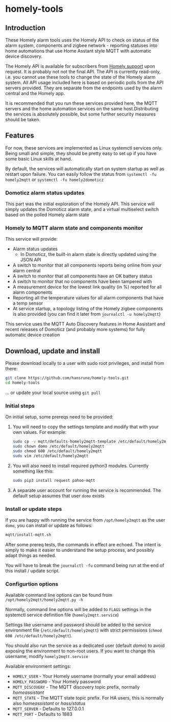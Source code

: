 # homely-tools

## Introduction

These Homely alarm tools uses the Homely API to check on status of the alarm system, components and zigbee network - reporting statuses into home automations that use Home Asstant style MQTT with automatic device discovery.

The Homely API is available for subscribers from [Homely support](mailto:kundeservice@homely.no) upon request. It is probably not not the final API. The API is currently read-only, i.e. you cannot use these tools to change the state of the Homely alarm system. All API usage included here is based on periodic polls from the API servers provided. They are separate from the endpoints used by the alarm central and the Homely app.

It is recommended that you run these services provided here, the MQTT servers and the home automation services on the same host.Distributing the services is absolutely possible, but some further security measures should be taken.

## Features

For now, these services are implemented as Linux systemctl services only. Being small and simple, they should be pretty easy to set up if you have some basic Linux skills at hand. 

By default, the services will automatically start on system startup as well as restart upon failure. You can easily follow the status from `systemctl -fu homely2mqtt` or `systemctl -fu homely2domoticz`

### Domoticz alarm status updates

This part was the initial exploration of the Homely API. This service will simply updates the Domoticz alarm state, and a virtual multiselect switch based on the polled Homely alarm state

### Homely to MQTT alarm state and components monitor

This service will provide:

- Alarm status updates
    - In Domoticz, the built-in alarm state is directly updated using the JSON API 
- A switch to monitor that all components reports being online from your alarm central
- A switch to monitor that all components have an OK battery status
- A switch to monitor that no components have been tampered with
- A measurement device for the lowest link quality (in %) reported for all alarm components
- Reporting all the temperature values for all alarm components that have a temp sensor 
- At service startup, a topology listing of the Homely zigbee components is also provided (you can find it later from `journalctl -u homely2mqtt`)

This service uses the MQTT Auto Discovery features in Home Assistant and recent releases of Domoticz (and probably more systems) for fully automatic device creation

## Download, update and install 

Please download locally to a user with sudo root privileges, and install from there:

```bash
git clone https://github.com/hansrune/homely-tools.git
cd homely-tools
```

... or update your local source using `git pull`


### Initial steps

On initial setup, some prereqs need to be provided:

1. You will need to copy the settings template and modify that with your own values. For example:

    ```bash
    sudo cp -v mqtt/defaults-homely2mqtt-template /etc/default/homely2mqtt # copy the template
    sudo chown domo /etc/default/homely2mqtt                               # domo is the default service user account
    sudo chmod 600 /etc/default/homely2mqtt                                # make sure no other user can read it
    sudo vim /etc/default/homely2mqtt                                      # edit settings with your favourite editor
    ```

2. You will also need to install required python3 modules. Currently something like this:

    ```bash
    sudo pip3 install request pahoo-mqtt
    ```

3. A separate user account for running the service is recommended. The default setup assumes that user `domo` exists


### Install or update steps

If you are happy with running the service from `/opt/homely2mqtt` as the user `domo`, you can install or update as follows:

```bash
mqtt/install-mqtt.sh
```

After some prereq tests, the commands in effect are echoed. The intent is simply to make it easier to understand the setup process, and possibly adapt things as needed.

You will have to break the `journalctl -fu` command being run at the end of this install / update script.

### Configurtion options

Available command line options can be found from `/opt/homely2mqtt/homely2mqtt.py -h`

Normally, command line options will be added to `FLAGS` settings in the systemctl service definition file (`homely2mqtt.service`)

Settings like username and password should be added to the service environment file (`/etc/default/homely2mqtt`) with strict permissions (`chmod 600 /etc/default/homely2mqtt`). 

You should also run the service as a dedicated user (default *domo*) to avoid exposing the environment to non-root users. If you want to change this username, modify `homely2mqtt.service`

Available environment settings:

* `HOMELY_USER` - Your Homely username (normally your email address)
* `HOMELY_PASSWORD` - Your Homely password
* `MQTT_DISCOVERY` - The MQTT discovery topic prefix, normally *homeassistant* 
* `MQTT_STATE` - The MQTT state topic prefix. For HA users, this is normally also *homeassistant* or *hass/status*
* `MQTT_SERVER` - Defaults to 127.0.0.1
* `MQTT_PORT` - Defaults to 1883

